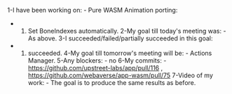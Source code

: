 1-I have been working on: - Pure WASM Animation porting:
  - 1) Set BoneIndexes automatically.
2-My goal till today's meeting was: - As above.
3-I succeeded/failed/partially succeeded in this goal:
  - 1) succeeded.
4-My goal till tomorrow's meeting will be: - Actions Manager.
5-Any blockers: - no
6-My commits: - https://github.com/upstreet-labs/app/pull/116 , https://github.com/webaverse/app-wasm/pull/75
7-Video of my work: - The goal is to produce the same results as before.